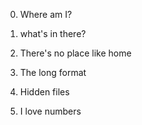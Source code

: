 0. Where am I?

1. what's in there?

2. There's no place like home

3. The long format

4. Hidden files

5. I love numbers
